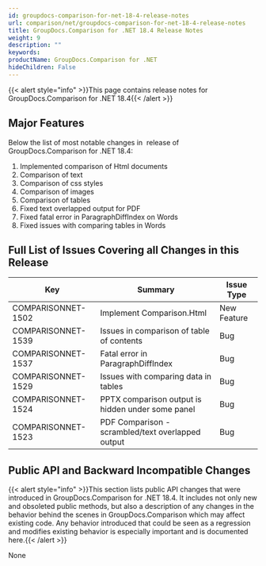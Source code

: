 ```yaml
---
id: groupdocs-comparison-for-net-18-4-release-notes
url: comparison/net/groupdocs-comparison-for-net-18-4-release-notes
title: GroupDocs.Comparison for .NET 18.4 Release Notes
weight: 9
description: ""
keywords: 
productName: GroupDocs.Comparison for .NET
hideChildren: False
---
```

{{< alert style="info" >}}This page contains release notes for GroupDocs.Comparison for .NET 18.4{{< /alert >}}

## Major Features

Below the list of most notable changes in  release of GroupDocs.Comparison for .NET 18.4:

1.  Implemented comparison of Html documents
2.  Comparison of text
3.  Comparison of css styles
4.  Comparison of images
5.  Comparison of tables
6.  Fixed text overlapped output for PDF
7.  Fixed fatal error in ParagraphDiffIndex on Words
8.  Fixed issues with comparing tables in Words

## Full List of Issues Covering all Changes in this Release

| Key | Summary | Issue Type |
| --- | --- | --- |
| COMPARISONNET-1502 | Implement Comparison.Html | New Feature |
| COMPARISONNET-1539 | Issues in comparison of table of contents | Bug |
| COMPARISONNET-1537 | Fatal error in ParagraphDiffIndex | Bug |
| COMPARISONNET-1529 | Issues with comparing data in tables | Bug |
| COMPARISONNET-1524 | PPTX comparison output is hidden under some panel | Bug |
| COMPARISONNET-1523 | PDF Comparison - scrambled/text overlapped output | Bug |

## Public API and Backward Incompatible Changes

{{< alert style="info" >}}This section lists public API changes that were introduced in GroupDocs.Comparison for .NET 18.4. It includes not only new and obsoleted public methods, but also a description of any changes in the behavior behind the scenes in GroupDocs.Comparison which may affect existing code. Any behavior introduced that could be seen as a regression and modifies existing behavior is especially important and is documented here.{{< /alert >}}

None
